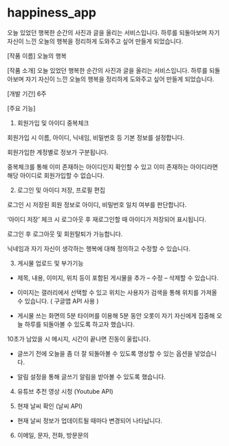 # happiness_app
오늘 있었던 행복한 순간의 사진과 글을 올리는 서비스입니다.  하루를 되돌아보며 자기 자신이 느낀 오늘의 행복을 정리하게 도와주고 싶어 만들게 되었습니다.

[작품 이름]
오늘의 행복


[작품 소개]
오늘 있었던 행복한 순간의 사진과 글을 올리는 서비스입니다.
하루를 되돌아보며 자기 자신이 느낀 오늘의 행복을 정리하게 도와주고 싶어 만들게 되었습니다.


[개발 기간]
6주


[주요 기능]

1. 회원가입 및 아이디 중복체크

회원가입 시 이름, 아이디, 닉네임, 비밀번호 등 기본 정보를 설정합니다.

회원가입한 계정별로 정보가 구분됩니다.

중복체크를 통해 이미 존재하는 아이디인지 확인할 수 있고 이미 존재하는 아이디라면 해당 아이디로 회원가입할 수 없습니다.


2. 로그인 및 아이디 저장, 프로필 편집

로그인 시 저장된 회원 정보로 아이디, 비밀번호 일치 여부를 판단합니다.

‘아이디 저장’ 체크 시 로그아웃 후 재로그인할 때 아이디가 저장되어 표시됩니다.

로그인 후 로그아웃 및 회원탈퇴가 가능합니다.

닉네임과 자기 자신이 생각하는 행복에 대해 정의하고 수정할 수 있습니다.


3. 게시물 업로드 및 부가기능

- 제목, 내용, 이미지, 위치 등이 포함된 게시물을 추가 – 수정 – 삭제할 수 있습니다.

- 이미지는 갤러리에서 선택할 수 있고 위치는 사용자가 검색을 통해 위치를 가져올 수 있습니다. ( 구글맵 API 사용 )

- 게시물 쓰는 화면의 5분 타이머를 이용해 5분 동안 오롯이 자기 자신에게 집중해 오늘 하루를 되돌아볼 수 있도록 하고자 했습니다.

10초가 남았을 시 메시지, 시간이 끝나면 진동이 울립니다.

- 글쓰기 전에 오늘을 좀 더 잘 되돌아볼 수 있도록 명상할 수 있는 옵션을 넣었습니다.

- 알림 설정을 통해 글쓰기 알림을 받아볼 수 있도록 했습니다.



4. 유튜브 추천 영상 시청 (Youtube API)



5. 현재 날씨 확인 (날씨 API)

- 현재 날씨 정보가 업데이트될 때마다 변경되어 나타납니다.



6. 이메일, 문자, 전화, 방문문의
